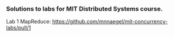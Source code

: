 ### Solutions to labs for MIT Distributed Systems course.

Lab 1 MapReduce: https://github.com/mnnaegel/mit-concurrency-labs/pull/1
